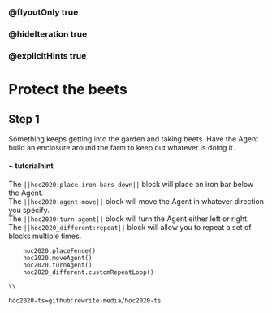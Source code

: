 ### @flyoutOnly true
### @hideIteration true
### @explicitHints true

# Protect the beets

## Step 1
Something keeps getting into the garden and taking beets. Have the Agent build an enclosure around the farm to keep out whatever is doing it.

#### ~ tutorialhint 
The ``||hoc2020:place iron bars down||`` block will place an iron bar below the Agent.  
The ``||hoc2020:agent move||`` block will move the Agent in whatever direction you specify.  
The ``||hoc2020:turn agent||`` block will turn the Agent either left or right.  
The ``||hoc2020_different:repeat||`` block will allow you to repeat a set of blocks multiple times.


```ghost
    hoc2020.placeFence()
    hoc2020.moveAgent()
    hoc2020.turnAgent()  
    hoc2020_different.customRepeatLoop()
```
```template
\\
```
```package
hoc2020-ts=github:rewrite-media/hoc2020-ts
```